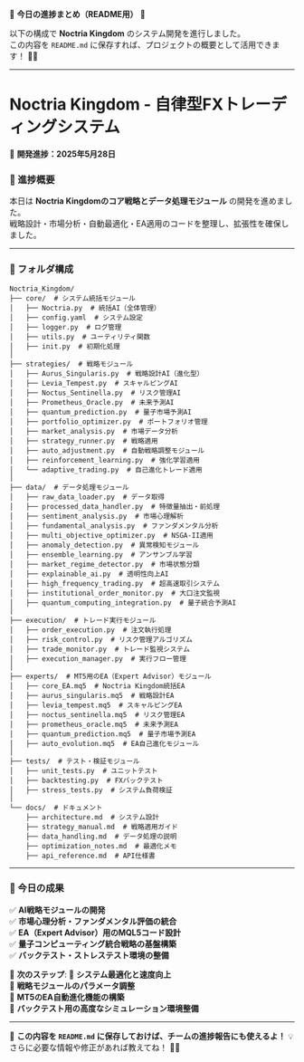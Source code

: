 📌 **今日の進捗まとめ（README用）** 🚀  

以下の構成で **Noctria Kingdom** のシステム開発を進行しました。  
この内容を `README.md` に保存すれば、プロジェクトの概要として活用できます！ 📂✨  

---

# **Noctria Kingdom - 自律型FXトレーディングシステム**  
📍 **開発進捗：2025年5月28日**  

### **🚀 進捗概要**
本日は **Noctria Kingdomのコア戦略とデータ処理モジュール** の開発を進めました。  
戦略設計・市場分析・自動最適化・EA適用のコードを整理し、拡張性を確保しました。  

---

### **📁 フォルダ構成**
```
Noctria_Kingdom/
├── core/  # システム統括モジュール
│   ├── Noctria.py  # 統括AI（全体管理）
│   ├── config.yaml  # システム設定
│   ├── logger.py  # ログ管理
│   ├── utils.py  # ユーティリティ関数
│   ├── init.py  # 初期化処理
│
├── strategies/  # 戦略モジュール
│   ├── Aurus_Singularis.py  # 戦略設計AI（進化型）
│   ├── Levia_Tempest.py  # スキャルピングAI
│   ├── Noctus_Sentinella.py  # リスク管理AI
│   ├── Prometheus_Oracle.py  # 未来予測AI
│   ├── quantum_prediction.py  # 量子市場予測AI
│   ├── portfolio_optimizer.py  # ポートフォリオ管理
│   ├── market_analysis.py  # 市場データ分析
│   ├── strategy_runner.py  # 戦略適用
│   ├── auto_adjustment.py  # 自動戦略調整モジュール
│   ├── reinforcement_learning.py  # 強化学習適用
│   └── adaptive_trading.py  # 自己進化トレード適用
│
├── data/  # データ処理モジュール
│   ├── raw_data_loader.py  # データ取得
│   ├── processed_data_handler.py  # 特徴量抽出・前処理
│   ├── sentiment_analysis.py  # 市場心理解析
│   ├── fundamental_analysis.py  # ファンダメンタル分析
│   ├── multi_objective_optimizer.py  # NSGA-II適用
│   ├── anomaly_detection.py  # 異常検知モジュール
│   ├── ensemble_learning.py  # アンサンブル学習
│   ├── market_regime_detector.py  # 市場状態分類
│   ├── explainable_ai.py  # 透明性向上AI
│   ├── high_frequency_trading.py  # 超高速取引システム
│   ├── institutional_order_monitor.py  # 大口注文監視
│   ├── quantum_computing_integration.py  # 量子統合予測AI
│
├── execution/  # トレード実行モジュール
│   ├── order_execution.py  # 注文執行処理
│   ├── risk_control.py  # リスク管理アルゴリズム
│   ├── trade_monitor.py  # トレード監視システム
│   ├── execution_manager.py  # 実行フロー管理
│
├── experts/  # MT5用のEA（Expert Advisor）モジュール
│   ├── core_EA.mq5  # Noctria Kingdom統括EA
│   ├── aurus_singularis.mq5  # 戦略設計EA
│   ├── levia_tempest.mq5  # スキャルピングEA
│   ├── noctus_sentinella.mq5  # リスク管理EA
│   ├── prometheus_oracle.mq5  # 未来予測EA
│   ├── quantum_prediction.mq5  # 量子市場予測EA
│   ├── auto_evolution.mq5  # EA自己進化モジュール
│
├── tests/  # テスト・検証モジュール
│   ├── unit_tests.py  # ユニットテスト
│   ├── backtesting.py  # FXバックテスト
│   ├── stress_tests.py  # システム負荷検証
│
└── docs/  # ドキュメント
    ├── architecture.md  # システム設計
    ├── strategy_manual.md  # 戦略適用ガイド
    ├── data_handling.md  # データ処理の説明
    ├── optimization_notes.md  # 最適化メモ
    ├── api_reference.md  # API仕様書
```

---

### **📌 今日の成果**
✅ **AI戦略モジュールの開発**  
✅ **市場心理分析・ファンダメンタル評価の統合**  
✅ **EA（Expert Advisor）用のMQL5コード設計**  
✅ **量子コンピューティング統合戦略の基盤構築**  
✅ **バックテスト・ストレステスト環境の整備**  

📌 **次のステップ**:
🔹 **システム最適化と速度向上**  
🔹 **戦略モジュールのパラメータ調整**  
🔹 **MT5のEA自動進化機能の構築**  
🔹 **バックテスト用の高度なシミュレーション環境整備**  

---

🚀 **この内容を `README.md` に保存しておけば、チームの進捗報告にも使えるよ！** 💡  
さらに必要な情報や修正があれば教えてね！ 📂✨
